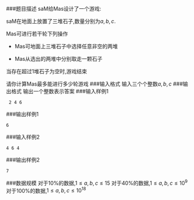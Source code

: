 ###题目描述
$\text{saM}$给$\text{Mas}$设计了一个游戏:

$\text{saM}$在地面上放置了三堆石子,数量分别为$a,b,c$.

$\text{Mas}$可进行若干轮下列操作

+ $\text{Mas}$可地面上三堆石子中选择任意非空的两堆

+ $\text{Mas}$从选出的两堆中分别取走一颗石子

当存在超过$1$堆石子为空时,游戏结束

请你计算$\text{Mas}$最多能进行多少轮游戏
###输入格式
输入三个个整数$a,b,c$
###输出格式
输出一个整数表示答案
###输入样例1
```
 2 4 6
```
###输出样例1
```
6
```
###输入样例2
```
4 6 4
```
###输出样例2
```
7
```
###数据规模
对于$10\%$的数据,$1 \leq a,b,c \leq 15$
对于$40\%$的数据,$1 \leq a,b,c \leq 10^9$
对于$100\%$的数据,$1 \leq a,b,c \leq 10^{18}$